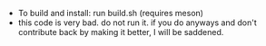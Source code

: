 * To build and install: run build.sh (requires meson)
* this code is very bad. do not run it. if you do anyways and don't contribute back by making it better, I will be saddened.
